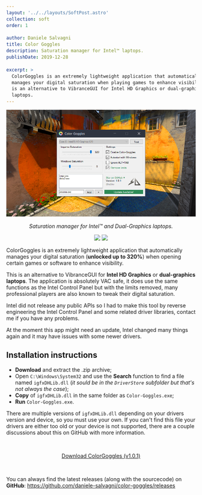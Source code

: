 ```yaml
---
layout: '../../layouts/SoftPost.astro'
collection: soft
order: 1

author: Daniele Salvagni
title: Color Goggles
description: Saturation manager for Intel™ laptops.
publishDate: 2019-12-28

excerpt: >
  ColorGoggles is an extremely lightweight application that automatically
  manages your digital saturation when playing games to enhance visibility. This
  is an alternative to VibranceGUI for Intel HD Graphics or dual-graphics
  laptops.
---
```


![ColorGoggles](/assets/img/content/colorgoggles.png)

<p style="text-align: center; font-style: italic;">Saturation manager for Intel™ and Dual-Graphics laptops.</p>

<div class="badges">
    <img src="https://img.shields.io/badge/requires-igfxDHLib.dll-ff69b4.svg">
    <img src="https://img.shields.io/github/downloads/daniele-salvagni/color-goggles/total?color=%232d91e3">
</div>

ColorGoggles is an extremely lightweight application that automatically manages
your digital saturation (**unlocked up to 320%**) when opening certain games or
software to enhance visibility.

This is an alternative to VibranceGUI for **Intel HD Graphics** or
**dual-graphics laptops**. The application is absolutely VAC safe, it does use
the same functions as the Intel Control Panel but with the limits removed, many
professional players are also known to tweak their digital saturation.

Intel did not release any public APIs so I had to make this tool by reverse
engineering the Intel Control Panel and some related driver libraries, contact
me if you have any problems.

At the moment this app might need an update, Intel changed many things again and
it may have issues with some newer drivers.

## Installation instructions

- **Download** and extract the .zip archive;
- Open `C:\Windows\System32` and use the **Search** function to find a file
  named `igfxDHLib.dll` (_it sould be in the `DriverStore` subfolder but that's
  not always the case_);
- **Copy** of `igfxDHLib.dll` in the same folder as `Color-Goggles.exe`;
- **Run** `Color-Goggles.exe`.

There are multiple versions of `igfxDHLib.dll` depending on your drivers version
and device, so you must use your own. If you can't find this file your drivers
are either too old or your device is not supported, there are a couple
discussions about this on GitHub with more information.

<br><div align="center"><a class="button" align="center" target="_blank" href="https://github.com/daniele-salvagni/color-goggles/releases/download/v1.0.1/Color-Goggles-v1.0.1.zip">Download
ColorGoggles (v1.0.1)</a></div>

<br>

You can always find the latest releases (along with the sourcecode) on
**GitHub**: https://github.com/daniele-salvagni/color-goggles/releases

<style>
.badges {
    text-align: center;
    margin: 1em 0;
}

.badges img {
    display:inline-block;
}
</style>
